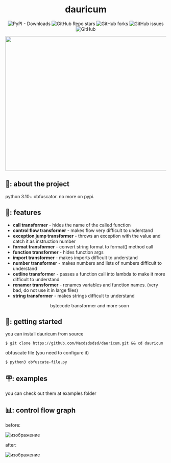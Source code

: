 <h1 align="center">dauricum</h1>
<div align="center">

![PyPI - Downloads](https://img.shields.io/pypi/dm/dauricum)
![GitHub Repo stars](https://img.shields.io/github/stars/Maxdsdsdsd/dauricum)
![GitHub forks](https://img.shields.io/github/forks/Maxdsdsdsd/dauricum)
![GitHub issues](https://img.shields.io/github/issues/Maxdsdsdsd/dauricum)
![GitHub](https://img.shields.io/github/license/Maxdsdsdsd/dauricum)

<img src="https://upload.wikimedia.org/wikipedia/commons/f/fc/Rhododendron_dauricum_Dahurianalppiruusu_IM7354_C.JPG" width="630" height="420">
</div>

<h2> 📝: about the project</h2>

<p align="justify"> 
  python 3.10+ obfuscator. no more on pypi.
</p>

<h2> 💾: features</h2>

<ul>
  <li><b>call transformer</b> - hides the name of the called function</li>
  <li><b>control flow transformer</b> - makes flow very difficult to understand</li>
  <li><b>exception jump transformer</b> - throws an exception with the value and catch it as instruction number</li>
  <li><b>format transformer</b> - convert string format to format() method call</li>
  <li><b>function transformer</b> - hides function args</li>
  <li><b>import transformer</b> - makes imports difficult to understand</li>
  <li><b>number transformer</b> - makes numbers and lists of numbers difficult to understand</li>
  <li><b>outline transformer</b> - passes a function call into lambda to make it more difficult to understand</li>
  <li><b>renamer transformer</b> - renames variables and function names. (very bad, do not use it in large files)</li>
  <li><b>string transformer</b> - makes strings difficult to understand</li>
</ul>
<ul align="center">bytecode transformer and more soon</ul>

<h2> 📖: getting started</h2>

<p>you can install dauricum from source</p>
<pre><code>$ git clone https://github.com/Maxdsdsdsd/dauricum.git && cd dauricum</code></pre>

<p>obfuscate file (you need to configure it)</p>
<pre><code>$ python3 obfuscate-file.py</code></pre>

<h2> 🪧: examples</h2>

<p>you can check out them at examples folder</p>

</p>

<h2> 📊: control flow graph</h2>
<p>before:</p>

![изображение](https://github.com/Maxdsdsdsd/dauricum/assets/33353036/06e7970c-1d16-4ed6-9db1-b6bd4b547c3f)
<p>after:</p>

![изображение](https://github.com/Maxdsdsdsd/dauricum/assets/33353036/668c6491-38aa-440c-9e59-e18f54228441)
